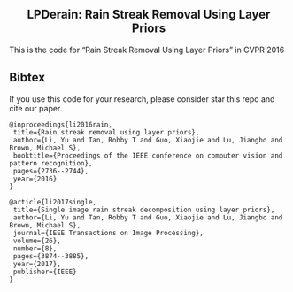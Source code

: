 <h2 align="center">LPDerain: Rain Streak Removal Using Layer Priors </h2>
This is the  code for  “Rain Streak Removal Using Layer Priors” in CVPR 2016


## Bibtex

If you use this code for your research, please consider star this repo and cite our paper.

 ```
 @inproceedings{li2016rain,
  title={Rain streak removal using layer priors},
  author={Li, Yu and Tan, Robby T and Guo, Xiaojie and Lu, Jiangbo and Brown, Michael S},
  booktitle={Proceedings of the IEEE conference on computer vision and pattern recognition},
  pages={2736--2744},
  year={2016}
}

@article{li2017single,
  title={Single image rain streak decomposition using layer priors},
  author={Li, Yu and Tan, Robby T and Guo, Xiaojie and Lu, Jiangbo and Brown, Michael S},
  journal={IEEE Transactions on Image Processing},
  volume={26},
  number={8},
  pages={3874--3885},
  year={2017},
  publisher={IEEE}
}
 ```